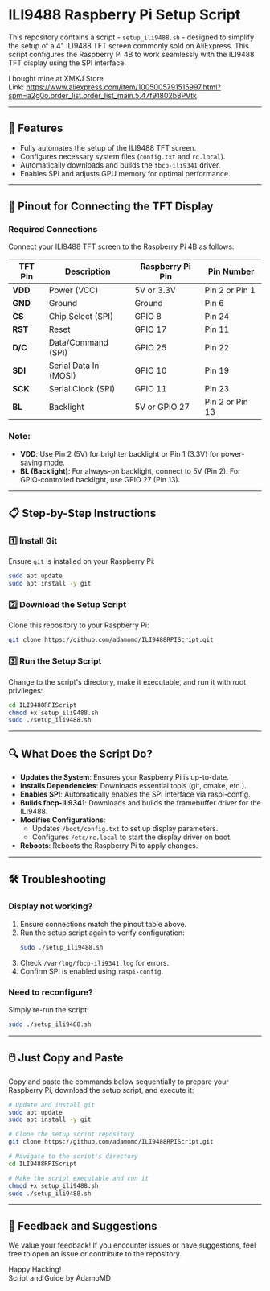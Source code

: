 
# ILI9488 Raspberry Pi Setup Script

This repository contains a script - `setup_ili9488.sh` - designed to simplify the setup of a 4" ILI9488 TFT screen commonly sold on AliExpress. This script configures the Raspberry Pi 4B to work seamlessly with the ILI9488 TFT display using the SPI interface.

I bought mine at XMKJ Store  
Link: https://www.aliexpress.com/item/1005005791515997.html?spm=a2g0o.order_list.order_list_main.5.47f91802b8PVtk

---

## 📌 Features

- Fully automates the setup of the ILI9488 TFT screen.
- Configures necessary system files (`config.txt` and `rc.local`).
- Automatically downloads and builds the `fbcp-ili9341` driver.
- Enables SPI and adjusts GPU memory for optimal performance.

---

## 🔌 Pinout for Connecting the TFT Display

### Required Connections
Connect your ILI9488 TFT screen to the Raspberry Pi 4B as follows:

| **TFT Pin** | **Description**       | **Raspberry Pi Pin** | **Pin Number** |
|-------------|-----------------------|-----------------------|----------------|
| **VDD**     | Power (VCC)           | 5V or 3.3V           | Pin 2 or Pin 1 |
| **GND**     | Ground                | Ground               | Pin 6          |
| **CS**      | Chip Select (SPI)     | GPIO 8               | Pin 24         |
| **RST**     | Reset                 | GPIO 17              | Pin 11         |
| **D/C**     | Data/Command (SPI)    | GPIO 25              | Pin 22         |
| **SDI**     | Serial Data In (MOSI) | GPIO 10              | Pin 19         |
| **SCK**     | Serial Clock (SPI)    | GPIO 11              | Pin 23         |
| **BL**      | Backlight             | 5V or GPIO 27        | Pin 2 or Pin 13 |

### Note:
- **VDD**: Use Pin 2 (5V) for brighter backlight or Pin 1 (3.3V) for power-saving mode.
- **BL (Backlight)**: For always-on backlight, connect to 5V (Pin 2). For GPIO-controlled backlight, use GPIO 27 (Pin 13).

---

## 📋 Step-by-Step Instructions

### 1️⃣ Install Git

Ensure `git` is installed on your Raspberry Pi:

```bash
sudo apt update
sudo apt install -y git
```

### 2️⃣ Download the Setup Script
Clone this repository to your Raspberry Pi:
```bash
git clone https://github.com/adamomd/ILI9488RPIScript.git
```

### 3️⃣ Run the Setup Script
Change to the script's directory, make it executable, and run it with root privileges:
```bash
cd ILI9488RPIScript
chmod +x setup_ili9488.sh
sudo ./setup_ili9488.sh
```

---

## 🔍 What Does the Script Do?
- **Updates the System**: Ensures your Raspberry Pi is up-to-date.
- **Installs Dependencies**: Downloads essential tools (git, cmake, etc.).
- **Enables SPI**: Automatically enables the SPI interface via raspi-config.
- **Builds fbcp-ili9341**: Downloads and builds the framebuffer driver for the ILI9488.
- **Modifies Configurations**:
  - Updates `/boot/config.txt` to set up display parameters.
  - Configures `/etc/rc.local` to start the display driver on boot.
- **Reboots**: Reboots the Raspberry Pi to apply changes.

---

## 🛠️ Troubleshooting

### Display not working?
1. Ensure connections match the pinout table above.
2. Run the setup script again to verify configuration:
   ```bash
   sudo ./setup_ili9488.sh
   ```
3. Check `/var/log/fbcp-ili9341.log` for errors.
4. Confirm SPI is enabled using `raspi-config`.

### Need to reconfigure?
Simply re-run the script:
```bash
sudo ./setup_ili9488.sh
```

---

## 🖱️ Just Copy and Paste

Copy and paste the commands below sequentially to prepare your Raspberry Pi, download the setup script, and execute it:

```bash
# Update and install git
sudo apt update
sudo apt install -y git

# Clone the setup script repository
git clone https://github.com/adamomd/ILI9488RPIScript.git

# Navigate to the script's directory
cd ILI9488RPIScript

# Make the script executable and run it
chmod +x setup_ili9488.sh
sudo ./setup_ili9488.sh
```

---



## 🌟 Feedback and Suggestions
We value your feedback! If you encounter issues or have suggestions, feel free to open an issue or contribute to the repository.



Happy Hacking!  
Script and Guide by AdamoMD
